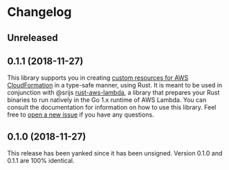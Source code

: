 # Changelog

<!-- next-header -->

## Unreleased

## 0.1.1 (2018-11-27)

This library supports you in creating [custom resources for AWS CloudFormation][docs-aws-custom-resources] in a type-safe manner, using Rust. It is meant to be used in conjunction with @srijs [rust-aws-lambda], a library that prepares your Rust binaries to run natively in the Go 1.x runtime of AWS Lambda.
You can consult the documentation for information on how to use this library. Feel free to [open a new issue][new-issue] if you have any questions.

[docs-aws-custom-resources]: https://docs.aws.amazon.com/AWSCloudFormation/latest/UserGuide/template-custom-resources.html
[rust-aws-lambda]: https://github.com/srijs/rust-aws-lambda
[new-issue]: https://github.com/pitkley/cfn-resource-provider/issues/new

## 0.1.0 (2018-11-27)

This release has been yanked since it has been unsigned.
Version 0.1.0 and 0.1.1 are 100% identical.
